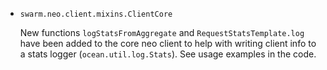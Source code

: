 * `swarm.neo.client.mixins.ClientCore`

  New functions `logStatsFromAggregate` and `RequestStatsTemplate.log` have been
  added to the core neo client to help with writing client info to a stats
  logger (`ocean.util.log.Stats`). See usage examples in the code.

